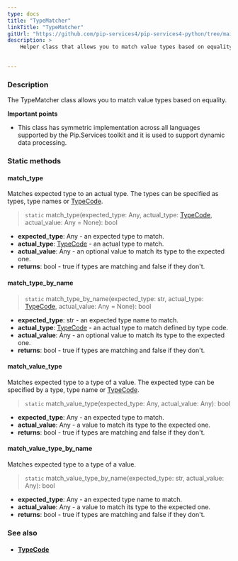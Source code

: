 ```yaml
---
type: docs
title: "TypeMatcher"
linkTitle: "TypeMatcher"
gitUrl: "https://github.com/pip-services4/pip-services4-python/tree/main/pip-services4-commons-python"
description: >
    Helper class that allows you to match value types based on equality.
 

---
```


### Description

The TypeMatcher class allows you to match value types based on equality.

**Important points**

- This class has symmetric implementation across all languages supported by the Pip.Services toolkit and it is used to support dynamic data processing.

### Static methods

#### match_type
Matches expected type to an actual type.
The types can be specified as types, type names or [TypeCode](../../convert/type_code).

> `static` match_type(expected_type: Any, actual_type: [TypeCode](../../convert/type_code), actual_value: Any = None): bool

- **expected_type**: Any - an expected type to match.
- **actual_type**: [TypeCode](../../convert/type_code) - an actual type to match.
- **actual_value**: Any - an optional value to match its type to the expected one.
- **returns**: bool - true if types are matching and false if they don't.


#### match_type_by_name

> `static` match_type_by_name(expected_type: str, actual_type: [TypeCode](../../convert/type_code), actual_value: Any = None): bool

- **expected_type**: str - an expected type name to match. 
- **actual_type**: [TypeCode](../../convert/type_code) - an actual type to match defined by type code.
- **actual_value**: Any - an optional value to match its type to the expected one.
- **returns**: bool - true if types are matching and false if they don't.


#### match_value_type
Matches expected type to a type of a value.
The expected type can be specified by a type, type name or [TypeCode](../../convert/type_code).

> `static` match_value_type(expected_type: Any, actual_value: Any): bool

- **expected_type**: Any - an expected type to match.
- **actual_value**: Any -  a value to match its type to the expected one.
- **returns**: bool - true if types are matching and false if they don't.

#### match_value_type_by_name
Matches expected type to a type of a value.

> `static` match_value_type_by_name(expected_type: str, actual_value: Any): bool

- **expected_type**: Any - an expected type name to match.
- **actual_value**: Any -  a value to match its type to the expected one.
- **returns**: bool - true if types are matching and false if they don't.


### See also
- #### [TypeCode](../../convert/type_code)
